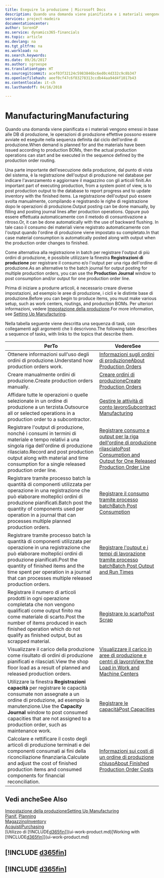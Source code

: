 ```yaml
---
title: Eseguire la produzione | Microsoft Docs
description: Quando una domanda viene pianificata e i materiali vengono emessi in base alle DB di produzione, le operazioni di produzione effettive possono essere avviate ed eseguite nella sequenza definita dal ciclo dell'ordine di produzione.
services: project-madeira
documentationcenter: 
author: SorenGP
ms.service: dynamics365-financials
ms.topic: article
ms.devlang: na
ms.tgt_pltfrm: na
ms.workload: na
ms.search.keywords: 
ms.date: 09/26/2017
ms.author: sgroespe
ms.translationtype: HT
ms.sourcegitcommit: acef03f32124c5983846bc6ed0c4d332c9c8b347
ms.openlocfilehash: aeef0cf47c6f83278313ccdb44aa94d4f1017b43
ms.contentlocale: it-ch
ms.lasthandoff: 04/16/2018

---
```

# <a name="manufacturing"></a><span data-ttu-id="d05fe-103">Manufacturing</span><span class="sxs-lookup"><span data-stu-id="d05fe-103">Manufacturing</span></span>
<span data-ttu-id="d05fe-104">Quando una domanda viene pianificata e i materiali vengono emessi in base alle DB di produzione, le operazioni di produzione effettive possono essere avviate ed eseguite nella sequenza definita dal ciclo dell'ordine di produzione.</span><span class="sxs-lookup"><span data-stu-id="d05fe-104">When demand is planned for and the materials have been issued according to production BOMs, then the actual production operations can start and be executed in the sequence defined by the production order routing.</span></span>  

<span data-ttu-id="d05fe-105">Una parte importante dell'esecuzione della produzione, dal punto di vista del sistema, è la registrazione dell'output di produzione nel database per indicare l'avanzamento e aggiornare il magazzino con gli articoli finiti.</span><span class="sxs-lookup"><span data-stu-id="d05fe-105">An important part of executing production, from a system point of view, is to post production output to the database to report progress and to update inventory with the finished items.</span></span> <span data-ttu-id="d05fe-106">La registrazione dell'output può essere svolta manualmente, compilando e registrando le righe di registrazione dopo le operazioni di produzione.</span><span class="sxs-lookup"><span data-stu-id="d05fe-106">Output posting can be done manually, by filling and posting journal lines after production operations.</span></span> <span data-ttu-id="d05fe-107">Oppure può essere effettuata automaticamente con il metodo di consuntivazione a ritroso.</span><span class="sxs-lookup"><span data-stu-id="d05fe-107">Or, it can be done automatically with the use of backward flushing.</span></span> <span data-ttu-id="d05fe-108">In tale caso il consumo dei materiali viene registrato automaticamente con l'output quando l'ordine di produzione viene impostato su completato.</span><span class="sxs-lookup"><span data-stu-id="d05fe-108">In that case material consumption is automatically posted along with output when the production order changes to finished.</span></span>  

<span data-ttu-id="d05fe-109">Come alternativa alla registrazione in batch per registrare l'output di più ordini di produzione, è possibile utilizzare la finestra **Registrazioni di produzione** per registrare il consumo e/o l'output per una riga dell'ordine di produzione.</span><span class="sxs-lookup"><span data-stu-id="d05fe-109">As an alternative to the batch journal for output posting for multiple production orders, you can use the **Production Journal** window to post consumption and/or output for one production order line.</span></span>

<span data-ttu-id="d05fe-110">Prima di iniziare a produrre articoli, è necessario creare diverse impostazioni, ad esempio le aree di produzione, i cicli e le distinte base di produzione.</span><span class="sxs-lookup"><span data-stu-id="d05fe-110">Before you can begin to produce items, you must make various setup, such as work centers, routings, and production BOMs.</span></span> <span data-ttu-id="d05fe-111">Per ulteriori informazioni, vedere [Impostazione della produzione](production-configure-production-processes.md).</span><span class="sxs-lookup"><span data-stu-id="d05fe-111">For more information, see [Setting Up Manufacturing](production-configure-production-processes.md).</span></span>

<span data-ttu-id="d05fe-112">Nella tabella seguente viene descritta una sequenza di task, con collegamenti agli argomenti che li descrivono.</span><span class="sxs-lookup"><span data-stu-id="d05fe-112">The following table describes a sequence of tasks, with links to the topics that describe them.</span></span>   

|<span data-ttu-id="d05fe-113">**Per**</span><span class="sxs-lookup"><span data-stu-id="d05fe-113">**To**</span></span>|<span data-ttu-id="d05fe-114">**Vedere**</span><span class="sxs-lookup"><span data-stu-id="d05fe-114">**See**</span></span>|  
|------------|-------------|  
|<span data-ttu-id="d05fe-115">Ottenere informazioni sull'uso degli ordini di produzione.</span><span class="sxs-lookup"><span data-stu-id="d05fe-115">Understand how production orders work.</span></span>|[<span data-ttu-id="d05fe-116">Informazioni sugli ordini di produzione</span><span class="sxs-lookup"><span data-stu-id="d05fe-116">About Production Orders</span></span>](production-about-production-orders.md)|
|<span data-ttu-id="d05fe-117">Creare manualmente ordini di produzione.</span><span class="sxs-lookup"><span data-stu-id="d05fe-117">Create production orders manually.</span></span>|[<span data-ttu-id="d05fe-118">Creare ordini di produzione</span><span class="sxs-lookup"><span data-stu-id="d05fe-118">Create Production Orders</span></span>](production-how-to-create-production-orders.md)|
|<span data-ttu-id="d05fe-119">Affidare tutte le operazioni o quelle selezionate in un ordine di produzione a un terzista.</span><span class="sxs-lookup"><span data-stu-id="d05fe-119">Outsource all or selected operations in a production order to a subcontractor.</span></span>|[<span data-ttu-id="d05fe-120">Gestire le attività di conto lavoro</span><span class="sxs-lookup"><span data-stu-id="d05fe-120">Subcontract Manufacturing</span></span>](production-how-to-subcontract-manufacturing.md)|
|<span data-ttu-id="d05fe-121">Registrare l'output di produzione, nonché i consumi in termini di materiale e tempo relativi a una singola riga dell'ordine di produzione rilasciato.</span><span class="sxs-lookup"><span data-stu-id="d05fe-121">Record and post production output along with material and time consumption for a single released production order line.</span></span>|[<span data-ttu-id="d05fe-122">Registrare consumo e output per la riga dell'ordine di produzione rilasciato</span><span class="sxs-lookup"><span data-stu-id="d05fe-122">Post Consumption and Output for One Released Production Order Line</span></span>](production-how-to-register-consumption-and-output.md)|  
|<span data-ttu-id="d05fe-123">Registrare tramite processo batch la quantità di componenti utilizzata per operazione in una registrazione che può elaborare molteplici ordini di produzione pianificati.</span><span class="sxs-lookup"><span data-stu-id="d05fe-123">Batch post the quantity of components used per operation in a journal that can processes multiple planned production orders.</span></span>|[<span data-ttu-id="d05fe-124">Registrare il consumo tramite processo batch</span><span class="sxs-lookup"><span data-stu-id="d05fe-124">Batch Post Consumption</span></span>](production-how-to-post-consumption.md)|
|<span data-ttu-id="d05fe-125">Registrare tramite processo batch la quantità di componenti utilizzata per operazione in una registrazione che può elaborare molteplici ordini di produzione pianificati.</span><span class="sxs-lookup"><span data-stu-id="d05fe-125">Post the quantity of finished items and the time spent per operation in a journal that can processes multiple released production orders.</span></span>|[<span data-ttu-id="d05fe-126">Registrare l'output e i tempi di lavorazione tramite processo batch</span><span class="sxs-lookup"><span data-stu-id="d05fe-126">Batch Post Output and Run Times</span></span>](production-how-to-post-output-quantity.md)|  
|<span data-ttu-id="d05fe-127">Registrare il numero di articoli prodotti in ogni operazione completata che non vengono qualificati come output finito ma come materiale di scarto.</span><span class="sxs-lookup"><span data-stu-id="d05fe-127">Post the number of items produced in each finished operation which do not qualify as finished output, but as scrapped material.</span></span>|[<span data-ttu-id="d05fe-128">Registrare lo scarto</span><span class="sxs-lookup"><span data-stu-id="d05fe-128">Post Scrap</span></span>](production-how-to-post-scrap.md)|
|<span data-ttu-id="d05fe-129">Visualizzare il carico della produzione come risultato di ordini di produzione pianificati e rilasciati.</span><span class="sxs-lookup"><span data-stu-id="d05fe-129">View the shop floor load as a result of planned and released production orders.</span></span>|[<span data-ttu-id="d05fe-130">Visualizzare il carico in aree di produzione e centri di lavoro</span><span class="sxs-lookup"><span data-stu-id="d05fe-130">View the Load in Work and Machine Centers</span></span>](production-how-to-view-the-load-on-work-centers.md)|      
|<span data-ttu-id="d05fe-131">Utilizzare la finestra **Registrazioni capacità** per registrare le capacità consumate non assegnate a un ordine di produzione, ad esempio la manutenzione.</span><span class="sxs-lookup"><span data-stu-id="d05fe-131">Use the **Capacity Journal** window to post consumed capacities that are not assigned to a production order, such as maintenance work.</span></span>|[<span data-ttu-id="d05fe-132">Registrare le capacità</span><span class="sxs-lookup"><span data-stu-id="d05fe-132">Post Capacities</span></span>](production-how-to-post-capacities.md)|  
|<span data-ttu-id="d05fe-133">Calcolare e rettificare il costo degli articoli di produzione terminati e dei componenti consumati ai fini della riconciliazione finanziaria.</span><span class="sxs-lookup"><span data-stu-id="d05fe-133">Calculate and adjust the cost of finished production items and consumed components for financial reconciliation.</span></span>|[<span data-ttu-id="d05fe-134">Informazioni sui costi di un ordine di produzione chiuso</span><span class="sxs-lookup"><span data-stu-id="d05fe-134">About Finished Production Order Costs</span></span>](finance-about-finished-production-order-costs.md)|  

## <a name="see-also"></a><span data-ttu-id="d05fe-135">Vedi anche</span><span class="sxs-lookup"><span data-stu-id="d05fe-135">See Also</span></span>  
[<span data-ttu-id="d05fe-136">Impostazione della produzione</span><span class="sxs-lookup"><span data-stu-id="d05fe-136">Setting Up Manufacturing</span></span>](production-configure-production-processes.md)  
<span data-ttu-id="d05fe-137">[Pianif.](production-planning.md)    </span><span class="sxs-lookup"><span data-stu-id="d05fe-137">[Planning](production-planning.md)    </span></span>  
[<span data-ttu-id="d05fe-138">Magazzino</span><span class="sxs-lookup"><span data-stu-id="d05fe-138">Inventory</span></span>](inventory-manage-inventory.md)  
[<span data-ttu-id="d05fe-139">Acquisti</span><span class="sxs-lookup"><span data-stu-id="d05fe-139">Purchasing</span></span>](purchasing-manage-purchasing.md)  
<span data-ttu-id="d05fe-140">[Utilizzo di [!INCLUDE[d365fin](includes/d365fin_md.md)]](ui-work-product.md)</span><span class="sxs-lookup"><span data-stu-id="d05fe-140">[Working with [!INCLUDE[d365fin](includes/d365fin_md.md)]](ui-work-product.md)</span></span>

## [!INCLUDE [d365fin](includes/free_trial_md.md)]  
## [!INCLUDE [d365fin](includes/training_link_md.md)]

